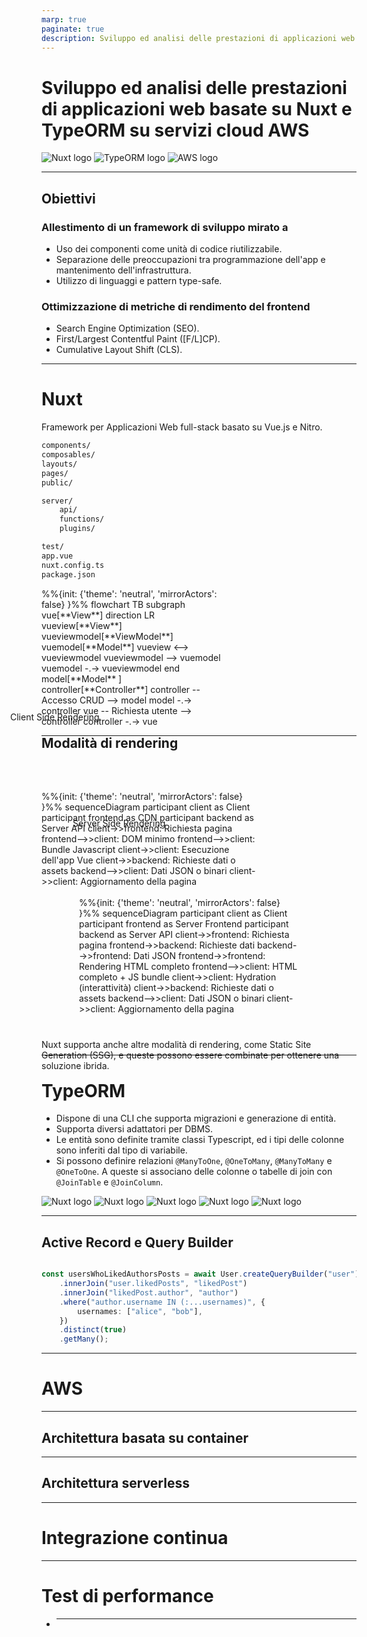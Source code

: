 ```yaml
---
marp: true
paginate: true
description: Sviluppo ed analisi delle prestazioni di applicazioni web basate su Nuxt e TypeORM su servizi cloud AWS
---
```


<!-- _paginate: false -->

<h1>Sviluppo ed analisi delle prestazioni di applicazioni web basate su Nuxt e TypeORM su servizi cloud AWS</h1>

<script src="../node_modules/mermaid/dist/mermaid.min.js"></script>
<script>mermaid.initialize({startOnLoad:true, theme:"neutral", mirrorActors:false});</script>

<link rel="stylesheet" href="res/styles.css">
<link rel="stylesheet" href="../node_modules/@fortawesome/fontawesome-free/css/fontawesome.min.css">

<div class="container">
<div class="horizontal">
<img src="res/nuxt.png" alt="Nuxt logo" style="max-width: 240px">
<img src="res/typeorm.png" alt="TypeORM logo" style="max-width: 240px">
<img src="res/aws.png" alt="AWS logo" style="max-width: 240px">
</div>
</div>

---

## Obiettivi

### Allestimento di un framework di sviluppo mirato a

-   Uso dei componenti come unità di codice riutilizzabile.
-   Separazione delle preoccupazioni tra programmazione dell'app e mantenimento dell'infrastruttura.
-   Utilizzo di linguaggi e pattern type-safe.

### Ottimizzazione di metriche di rendimento del frontend

-   Search Engine Optimization (SEO).
-   First/Largest Contentful Paint ([F/L]CP).
-   Cumulative Layout Shift (CLS).

---

# Nuxt

Framework per Applicazioni Web full-stack basato su Vue.js e Nitro.

<div class="container">
<div class="content">

```txt
components/
composables/
layouts/
pages/
public/

server/
	api/
	functions/
	plugins/

test/
app.vue
nuxt.config.ts
package.json
```

</div>
<div class="content">
<div class="mermaid" style="width: 60%">
%%{init: {'theme': 'neutral', 'mirrorActors': false} }%%
flowchart TB
subgraph vue[**View**]
direction LR
vueview[**View**]
vueviewmodel[**ViewModel**]
vuemodel[**Model**]
vueview <--> vueviewmodel
vueviewmodel --> vuemodel
vuemodel -.-> vueviewmodel
end
model[**Model** ]
controller[**Controller**]
controller -- Accesso CRUD --> model
model -.-> controller
vue -- Richiesta utente --> controller
controller -.-> vue
</div>
</div>
</div>

---

<h2 style="translate: 0px -30px">Modalità di rendering</h2>

<div class="container">
<div class="horizontal">

<div class="content">
<div style="translate:-50px -110px">
Client Side Rendering
</div>

<div class="mermaid" style="width: 70%; padding-right: 60px">
%%{init: {'theme': 'neutral', 'mirrorActors': false} }%%
sequenceDiagram
participant client as Client
participant frontend as CDN
participant backend as Server API
client->>frontend: Richiesta pagina
frontend-->>client: DOM minimo
frontend-->>client: Bundle Javascript
client->>client: Esecuzione dell'app Vue
client->>backend: Richieste dati o assets
backend-->>client: Dati JSON o binari
client->>client: Aggiornamento della pagina
</div>
</div>

<div class="content">
<div style="translate:50px -110px">
Server Side Rendering
</div>

<div class="mermaid" style="width: 70%; padding-left: 60px">
%%{init: {'theme': 'neutral', 'mirrorActors': false} }%%
sequenceDiagram
participant client as Client
participant frontend as Server Frontend
participant backend as Server API
client->>frontend: Richiesta pagina
frontend->>backend: Richieste dati
backend-->>frontend: Dati JSON
frontend->>frontend: Rendering HTML completo
frontend-->>client: HTML completo + JS bundle
client->>client: Hydration (interattività)
client->>backend: Richieste dati o assets
backend-->>client: Dati JSON o binari
client->>client: Aggiornamento della pagina
</div>
</div>
</div>
</div>

<div style="translate: 0px 40px">
Nuxt supporta anche altre modalità di rendering, come Static Site Generation (SSG), e queste possono essere combinate per ottenere una soluzione ibrida.
</div>

---

# TypeORM

-   Dispone di una CLI che supporta migrazioni e generazione di entità.
-   Supporta diversi adattatori per DBMS.
-   Le entità sono definite tramite classi Typescript, ed i tipi delle colonne sono inferiti dal tipo di variabile.
-   Si possono definire relazioni `@ManyToOne`, `@OneToMany`, `@ManyToMany` e `@OneToOne`. A queste si associano delle colonne o tabelle di join con `@JoinTable` e `@JoinColumn`.

<div class="container">
<div class="horizontal">
<img src="res/sqlite.png" alt="Nuxt logo" style="max-width: 240px">
<img src="res/sqljs.png" alt="Nuxt logo" style="max-width: 240px">
<img src="res/mysql.png" alt="Nuxt logo" style="max-width: 240px">
<img src="res/postgresql.png" alt="Nuxt logo" style="max-width: 240px">
<img src="res/mongodb.png" alt="Nuxt logo" style="max-width: 240px">
</div>
</div>

---

## Active Record e Query Builder

<div class="horizontal">

```typescript

```

```typescript
const usersWhoLikedAuthorsPosts = await User.createQueryBuilder("user")
	.innerJoin("user.likedPosts", "likedPost")
	.innerJoin("likedPost.author", "author")
	.where("author.username IN (:...usernames)", {
		usernames: ["alice", "bob"],
	})
	.distinct(true)
	.getMany();
```

</div>

---

# AWS

---

## Architettura basata su container

---

## Architettura serverless

---

# Integrazione continua

---

# Test di performance

-   ***
